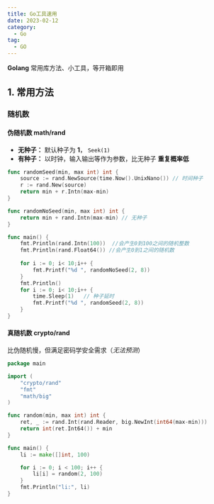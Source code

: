 ```yaml
---
title: Go工具速用
date: 2023-02-12
category:
  - Go
tag:
  - GO
---
```


**Golang** 常用库方法、小工具，等开箱即用

<!-- more -->

## 1. 常用方法

### 随机数

#### **伪随机数 math/rand** 

- **无种子：** 默认种子为 **1**， `Seek(1)`
- **有种子：** 以时钟，输入输出等作为参数，比无种子 **重复概率低** 

```go
func randomSeed(min, max int) int {
	source := rand.NewSource(time.Now().UnixNano()) // 时间种子
	r := rand.New(source)
	return min + r.Intn(max-min)
}

func randomNoSeed(min, max int) int {
	return min + rand.Intn(max-min)	// 无种子
}

func main() {
    fmt.Println(rand.Intn(100))  //会产生0到100之间的随机整数
    fmt.Println(rand.Float64())	//会产生0到1之间的随机数
    
	for i := 0; i< 10;i++ {
		fmt.Printf("%d ", randomNoSeed(2, 8))
	}
	fmt.Println()
	for i := 0; i< 10;i++ {
		time.Sleep(1)	// 种子延时
		fmt.Printf("%d ", randomSeed(2, 8))
	}
}
```

#### **真随机数 crypto/rand**

比伪随机慢，但满足密码学安全需求（*无法预测*）

```go
package main

import (
	"crypto/rand"
	"fmt"
	"math/big"
)

func random(min, max int) int {
	ret, _ := rand.Int(rand.Reader, big.NewInt(int64(max-min)))
	return int(ret.Int64()) + min
}

func main() {
	li := make([]int, 100)

	for i := 0; i < 100; i++ {
		li[i] = random(2, 100)
	}
	fmt.Println("li:", li)
}
```

